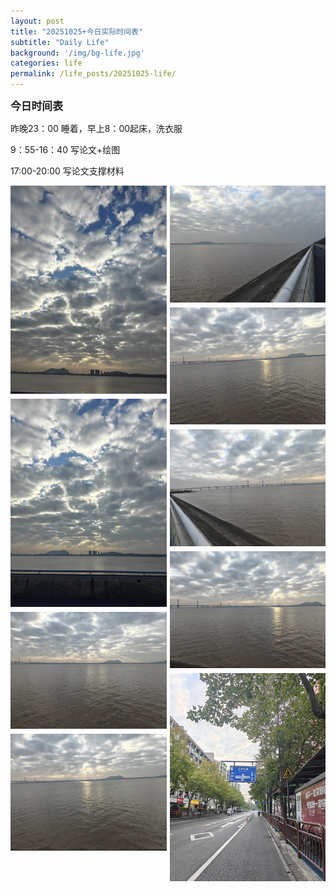 ```yaml
---
layout: post
title: "20251025+今日实际时间表"
subtitle: "Daily Life"
background: '/img/bg-life.jpg'
categories: life
permalink: /life_posts/20251025-life/
---
```

**<span style="font-size: 120%">今日时间表</span>**

昨晚23：00 睡着，早上8：00起床，洗衣服

9：55-16：40 写论文+绘图

17:00-20:00 写论文支撑材料









<div style="
  column-count: 2;
  column-gap: 5px;
  max-width: 700px;
  margin: 0 auto;
">
  <img src="/img/life/20251024/bg-run.jpg" style="width:100%; margin-bottom:5px;">
  <img src="/img/life/20251024/bg-run1.jpg" style="width:100%; margin-bottom:5px;">
  <img src="/img/life/20251024/bg-run2.jpg" style="width:100%; margin-bottom:5px;">
  <img src="/img/life/20251024/bg-run3.jpg" style="width:100%; margin-bottom:5px;">
  <img src="/img/life/20251024/bg-run4.jpg" style="width:100%; margin-bottom:5px;">
  <img src="/img/life/20251024/bg-run5.jpg" style="width:100%; margin-bottom:5px;">
  <img src="/img/life/20251024/bg-run6.jpg" style="width:100%; margin-bottom:5px;">
  <img src="/img/life/20251024/bg-run7.jpg" style="width:100%; margin-bottom:5px;">
  <img src="/img/life/20251024/bg-run8.jpg" style="width:100%; margin-bottom:5px;">
</div>